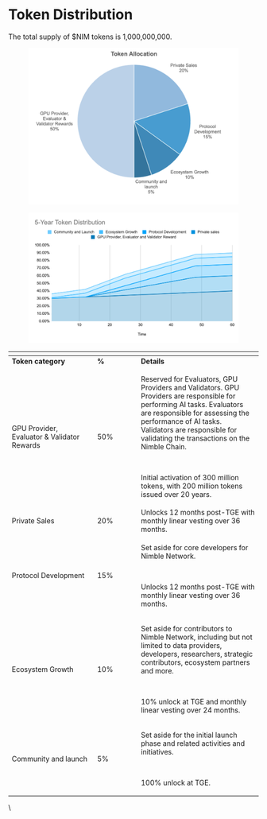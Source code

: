 # Token Distribution

The total supply of $NIM tokens is 1,000,000,000.&#x20;

<figure><img src="../../.gitbook/assets/image.png" alt=""><figcaption></figcaption></figure>

<figure><img src="../../.gitbook/assets/image (2).png" alt=""><figcaption></figcaption></figure>

<table data-header-hidden><thead><tr><th width="158"></th><th width="74"></th><th></th></tr></thead><tbody><tr><td><strong>Token category</strong></td><td><strong>%</strong></td><td><strong>Details</strong></td></tr><tr><td>GPU Provider, Evaluator &#x26; Validator Rewards</td><td>50%</td><td><p>Reserved for Evaluators, GPU Providers and Validators. GPU Providers are responsible for performing AI tasks. Evaluators are responsible for assessing the performance of AI tasks. Validators are responsible for validating the transactions on the Nimble Chain. </p><p><br></p><p>Initial activation of 300 million tokens, with 200 million tokens issued over 20 years.</p></td></tr><tr><td>Private Sales</td><td>20%</td><td>Unlocks 12 months post-TGE with monthly linear vesting over 36 months.</td></tr><tr><td>Protocol Development</td><td>15%</td><td><p>Set aside for core developers for Nimble Network. </p><p><br></p><p>Unlocks 12 months post-TGE with monthly linear vesting over 36 months.</p></td></tr><tr><td>Ecosystem Growth</td><td>10%</td><td><p>Set aside for contributors to Nimble Network, including but not limited to data providers, developers, researchers, strategic contributors, ecosystem partners and more.</p><p><br></p><p>10% unlock at TGE and monthly linear vesting over 24 months.  </p></td></tr><tr><td>Community and launch</td><td>5%</td><td><p>Set aside for the initial launch phase and related activities and initiatives.</p><p><br></p><p>100% unlock at TGE. </p></td></tr></tbody></table>

\
